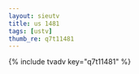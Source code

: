 ```yaml
--- 
layout: sieutv
title: us 1481
tags: [ustv]
thumb_re: q7t11481
---
```

{% include tvadv key="q7t11481" %} 
